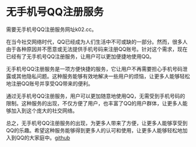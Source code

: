 # 无手机号QQ注册服务

需要无手机号QQ注册服务网址k02.cc。

在当今社交网络时代，QQ已经成为人们生活中不可或缺的一部分。然而，很多人由于各种原因并不愿意或无法提供手机号码来注册QQ账号。针对这个需求，现在已经有了无手机号QQ注册服务，让用户可以更加便捷地使用QQ。

无手机号QQ注册服务是一项方便快捷的服务，它让用户不再需要担心手机号码泄露或其他隐私问题。这种服务能够有效地解决一些用户的烦恼，让更多人能够轻松地注册QQ账号并享受QQ带来的便利。

通过无手机号QQ注册服务，用户可以更加随意地使用QQ，无需受到手机号码的限制。这种服务的出现，不仅方便了用户，也丰富了QQ的用户群体，让更多人能够加入到这个庞大的社交网络。

总之，无手机号QQ注册服务的出现，为更多人带来了方便，让更多人能够享受到QQ的乐趣。希望这种服务能够得到更多人的认可和使用，让更多人能够轻松地加入到QQ的大家庭中。[github](https://github.com)